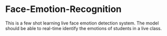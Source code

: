 # Face-Emotion-Recognition
This is a few shot learning live face emotion detection system. The model should be able to real-time identify the emotions of students in a live class.
